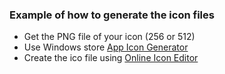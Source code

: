 ### Example of how to generate the icon files
- Get the PNG file of your icon (256 or 512)
- Use Windows store [App Icon Generator](https://apps.microsoft.com/store/detail/app-icon-generator-icon-maker-studio/9NG751Z4T1ZG)
- Create the ico file using [Online Icon Editor](https://redketchup.io/icon-editor)
